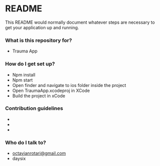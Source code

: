 # README #

This README would normally document whatever steps are necessary to get your application up and running.

### What is this repository for? ###

* Trauma App

### How do I get set up? ###

* Npm install
* Npm start
* Open finder and navigate to ios folder inside the project
* Open TraumaApp.xcodeproj in XCode
* Build the project in xCode

### Contribution guidelines ###

* 
* 
* 

### Who do I talk to? ###

* octavianrotari@gmail.com
* daysix
